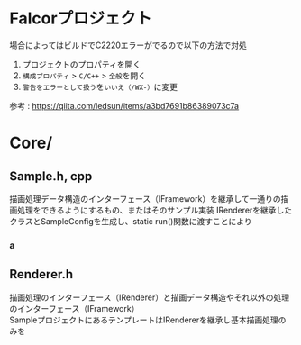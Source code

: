 # Falcorプロジェクト
場合によってはビルドでC2220エラーがでるので以下の方法で対処
1.  プロジェクトのプロパティを開く
2.  `構成プロパティ`  >  `C/C++`  >  `全般`を開く
3.  `警告をエラーとして扱う`を`いいえ（/WX-）`に変更

参考 : https://qiita.com/ledsun/items/a3bd7691b86389073c7a

# Core/

## Sample.h, cpp
描画処理データ構造のインターフェース（IFramework）を継承して一通りの描画処理をできるようにするもの、またはそのサンプル実装
IRendererを継承したクラスとSampleConfigを生成し、static run()関数に渡すことにより

### a

## Renderer.h
描画処理のインターフェース（IRenderer）と描画データ構造やそれ以外の処理のインターフェース（IFramework）  
SampleプロジェクトにあるテンプレートはIRendererを継承し基本描画処理のみを

<!--stackedit_data:
eyJoaXN0b3J5IjpbMTUzMTgwMjk5LDIyNzA3NzczOCwtMTUxMz
czMzc4NiwtMTYxNjQwMzk3MiwtMTUxOTMwNTkzNywtMTAwMjY0
Mzg0LDg5MTAxMjA0OF19
-->